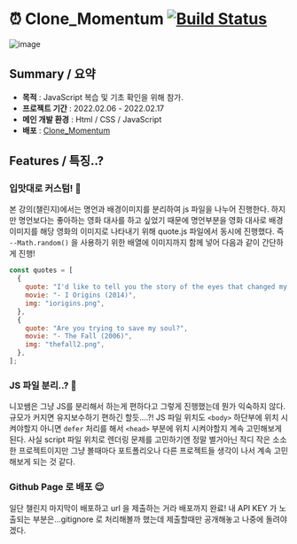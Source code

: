 # :alarm_clock: Clone_Momentum [![Build Status](https://travis-ci.org/joemccann/dillinger.svg?branch=master)](https://travis-ci.org/joemccann/dillinger)

![image](https://user-images.githubusercontent.com/85853145/154610937-e69b7e0e-ca97-40c6-a804-876b64b69421.png)

## Summary / 요약

- **목적** : JavaScript 복습 및 기초 확인을 위해 참가.
- **프로젝트 기간** : 2022.02.06 - 2022.02.17
- **메인 개발 환경** : Html / CSS / JavaScript
- **배포** : [Clone_Momentum](https://kaydan95.github.io/Clone_Momentum/)

## Features / 특징..?

### 입맛대로 커스텀! :zany_face:

본 강의(챌린지)에서는 명언과 배경이미지를 분리하여 js 파일을 나누어 진행한다. 하지만 명언보다는 좋아하는 영화 대사를 하고 싶었기 때문에 명언부분을 영화 대사로 배경이미지를 해당 영화의 이미지로 나타내기 위해 quote.js 파일에서 동시에 진행했다. 즉 `--Math.random()` 을 사용하기 위한 배열에 이미지까지 함께 넣어 다음과 같이 간단하게 진행!

```javascript
const quotes = [
  {
    quote: "I'd like to tell you the story of the eyes that changed my world.",
    movie: "- I Origins (2014)",
    img: "iorigins.png",
  },
  {
    quote: "Are you trying to save my soul?",
    movie: "- The Fall (2006)",
    img: "thefall2.png",
  },
];
```

### JS 파일 분리..? :thinking:

니꼬쌤은 그냥 JS를 분리해서 하는게 편하다고 그렇게 진행했는데 뭔가 익숙하지 않다. 규모가 커지면 유지보수하기 편하긴 할듯....?! JS 파일 위치도 `<body>` 하단부에 위치 시켜야할지 아니면 `defer` 처리를 해서 `<head>` 부분에 위치 시켜야할지 계속 고민해보게 된다. 사실 script 파일 위치로 렌더링 문제를 고민하기엔 정말 별거아닌 작디 작은 소소한 프로젝트이지만 그냥 볼때마다 포트폴리오나 다른 프로젝트들 생각이 나서 계속 고민해보게 되는 것 같다.

### Github Page 로 배포 :relieved:

일단 챌린지 마지막이 배포하고 url 을 제출하는 거라 배포까지 완료! 내 API KEY 가 노출되는 부분은...gitignore 로 처리해볼까 했는데 제출할때만 공개해놓고 나중에 돌려야겠다.
